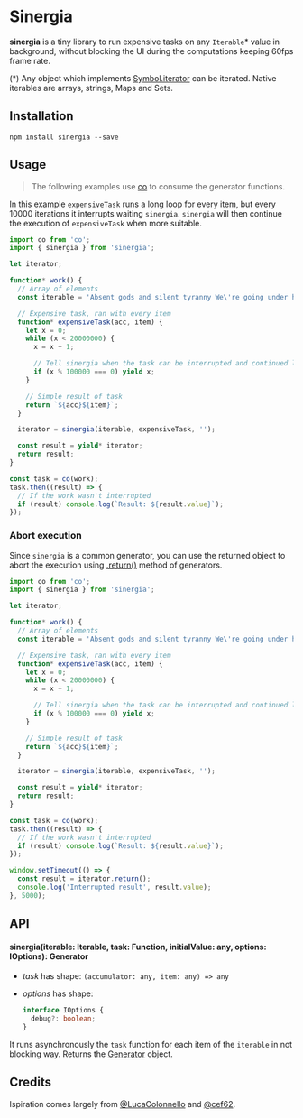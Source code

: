 # Sinergia

**sinergia** is a tiny library to run expensive tasks on any `Iterable`* value in background, without blocking the UI during the computations keeping 60fps frame rate.

(*) Any object which implements [Symbol.iterator](https://developer.mozilla.org/en-US/docs/Web/JavaScript/Reference/Global_Objects/Symbol/iterator) can be iterated. Native iterables are arrays, strings, Maps and Sets.

## Installation

```
npm install sinergia --save
```

## Usage

> The following examples use [co](https://github.com/tj/co) to consume the generator functions.  

In this example `expensiveTask` runs a long loop for every item, but every 10000 iterations it interrupts waiting `sinergia`. `sinergia` will then continue the execution of `expensiveTask` when more suitable.

```javascript
import co from 'co';
import { sinergia } from 'sinergia';

let iterator;

function* work() {
  // Array of elements
  const iterable = 'Absent gods and silent tyranny We\'re going under hypnotised.'.split('');

  // Expensive task, ran with every item
  function* expensiveTask(acc, item) {
    let x = 0;
    while (x < 20000000) {
      x = x + 1;

      // Tell sinergia when the task can be interrupted and continued later
      if (x % 100000 === 0) yield x;
    }

    // Simple result of task
    return `${acc}${item}`;
  }

  iterator = sinergia(iterable, expensiveTask, '');

  const result = yield* iterator;
  return result;
}

const task = co(work);
task.then((result) => {
  // If the work wasn't interrupted
  if (result) console.log(`Result: ${result.value}`);
});
```

### Abort execution

Since `sinergia` is a common generator, you can use the returned object to abort the execution using [.return()](https://developer.mozilla.org/en-US/docs/Web/JavaScript/Reference/Global_Objects/Generator/return) method of generators.

```javascript
import co from 'co';
import { sinergia } from 'sinergia';

let iterator;

function* work() {
  // Array of elements
  const iterable = 'Absent gods and silent tyranny We\'re going under hypnotised.'.split('');

  // Expensive task, ran with every item
  function* expensiveTask(acc, item) {
    let x = 0;
    while (x < 20000000) {
      x = x + 1;

      // Tell sinergia when the task can be interrupted and continued later
      if (x % 100000 === 0) yield x;
    }

    // Simple result of task
    return `${acc}${item}`;
  }

  iterator = sinergia(iterable, expensiveTask, '');

  const result = yield* iterator;
  return result;
}

const task = co(work);
task.then((result) => {
  // If the work wasn't interrupted
  if (result) console.log(`Result: ${result.value}`);
});

window.setTimeout(() => {
  const result = iterator.return();
  console.log('Interrupted result', result.value);
}, 5000);
```

## API

#### sinergia(iterable: Iterable<any>, task: Function, initialValue: any, options: IOptions): Generator

- *task* has shape: `(accumulator: any, item: any) => any`

- *options* has shape:
  ```typescript
  interface IOptions {
    debug?: boolean;
  }
  ```

It runs asynchronously the `task` function for each item of the `iterable` in not blocking way.
Returns the [Generator](https://developer.mozilla.org/en-US/docs/Web/JavaScript/Reference/Global_Objects/Generator) object.

## Credits

Ispiration comes largely from [@LucaColonnello](https://github.com/LucaColonnello) and [@cef62](https://github.com/cef62).
